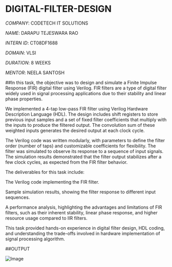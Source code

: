 # DIGITAL-FILTER-DESIGN

*COMPANY*: CODETECH IT SOLUTIONS

*NAME*: DARAPU TEJESWARA RAO

*INTERN ID*: CT08DF1688

*DOMAIN*: VLSI

*DURATION*: 8 WEEKS

*MENTOR*: NEELA SANTOSH

##In this task, the objective was to design and simulate a Finite Impulse Response (FIR) digital filter using Verilog. FIR filters are a type of digital filter widely used in signal processing applications due to their stability and linear phase properties.

We implemented a 4-tap low-pass FIR filter using Verilog Hardware Description Language (HDL). The design includes shift registers to store previous input samples and a set of fixed filter coefficients that multiply with the inputs to produce the filtered output. The convolution sum of these weighted inputs generates the desired output at each clock cycle.

The Verilog code was written modularly, with parameters to define the filter order (number of taps) and customizable coefficients for flexibility. The filter was simulated to observe its response to a sequence of input signals. The simulation results demonstrated that the filter output stabilizes after a few clock cycles, as expected from the FIR filter behavior.

The deliverables for this task include:

The Verilog code implementing the FIR filter.

Sample simulation results, showing the filter response to different input sequences.

A performance analysis, highlighting the advantages and limitations of FIR filters, such as their inherent stability, linear phase response, and higher resource usage compared to IIR filters.

This task provided hands-on experience in digital filter design, HDL coding, and understanding the trade-offs involved in hardware implementation of signal processing algorithm.

##OUTPUT

![Image](https://github.com/user-attachments/assets/2c56da78-b753-4341-86a2-c8e0355a56d6)


